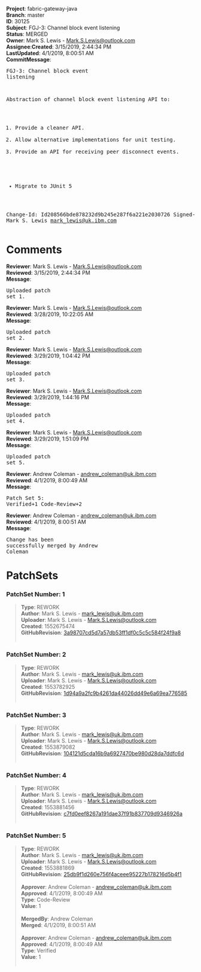 <strong>Project</strong>: fabric-gateway-java</br><strong>Branch</strong>: master<br><strong>ID</strong>: 30125<br><strong>Subject</strong>: FGJ-3: Channel block event listening<br><strong>Status</strong>: MERGED<br><strong>Owner</strong>: Mark S. Lewis - Mark.S.Lewis@outlook.com<br><strong>Assignee</strong>:<strong>Created</strong>: 3/15/2019, 2:44:34 PM<br><strong>LastUpdated</strong>: 4/1/2019, 8:00:51 AM<br><strong>CommitMessage</strong>:<br><pre>FGJ-3: Channel block event listening

Abstraction of channel block event listening API to:
1. Provide a cleaner API.
2. Allow alternative implementations for unit testing.
3. Provide an API for receiving peer disconnect events.

- Migrate to JUnit 5

Change-Id: Id208566bde878232d9b245e287f6a221e2030726
Signed-off-by: Mark S. Lewis <mark_lewis@uk.ibm.com>
</pre><h1>Comments</h1><strong>Reviewer</strong>: Mark S. Lewis - Mark.S.Lewis@outlook.com<br><strong>Reviewed</strong>: 3/15/2019, 2:44:34 PM<br><strong>Message</strong>: <pre>Uploaded patch set 1.</pre><strong>Reviewer</strong>: Mark S. Lewis - Mark.S.Lewis@outlook.com<br><strong>Reviewed</strong>: 3/28/2019, 10:22:05 AM<br><strong>Message</strong>: <pre>Uploaded patch set 2.</pre><strong>Reviewer</strong>: Mark S. Lewis - Mark.S.Lewis@outlook.com<br><strong>Reviewed</strong>: 3/29/2019, 1:04:42 PM<br><strong>Message</strong>: <pre>Uploaded patch set 3.</pre><strong>Reviewer</strong>: Mark S. Lewis - Mark.S.Lewis@outlook.com<br><strong>Reviewed</strong>: 3/29/2019, 1:44:16 PM<br><strong>Message</strong>: <pre>Uploaded patch set 4.</pre><strong>Reviewer</strong>: Mark S. Lewis - Mark.S.Lewis@outlook.com<br><strong>Reviewed</strong>: 3/29/2019, 1:51:09 PM<br><strong>Message</strong>: <pre>Uploaded patch set 5.</pre><strong>Reviewer</strong>: Andrew Coleman - andrew_coleman@uk.ibm.com<br><strong>Reviewed</strong>: 4/1/2019, 8:00:49 AM<br><strong>Message</strong>: <pre>Patch Set 5: Verified+1 Code-Review+2</pre><strong>Reviewer</strong>: Andrew Coleman - andrew_coleman@uk.ibm.com<br><strong>Reviewed</strong>: 4/1/2019, 8:00:51 AM<br><strong>Message</strong>: <pre>Change has been successfully merged by Andrew Coleman</pre><h1>PatchSets</h1><h3>PatchSet Number: 1</h3><blockquote><strong>Type</strong>: REWORK<br><strong>Author</strong>: Mark S. Lewis - mark_lewis@uk.ibm.com<br><strong>Uploader</strong>: Mark S. Lewis - Mark.S.Lewis@outlook.com<br><strong>Created</strong>: 1552675474<br><strong>GitHubRevision</strong>: [3a98707cd5d7a57db53ff1df0c5c5c584f24f9a8](https://github.com/hyperledger/fabric-gateway-java/commit/3a98707cd5d7a57db53ff1df0c5c5c584f24f9a8)<br><br></blockquote><h3>PatchSet Number: 2</h3><blockquote><strong>Type</strong>: REWORK<br><strong>Author</strong>: Mark S. Lewis - mark_lewis@uk.ibm.com<br><strong>Uploader</strong>: Mark S. Lewis - Mark.S.Lewis@outlook.com<br><strong>Created</strong>: 1553782925<br><strong>GitHubRevision</strong>: [1d94a9a2fc9b4261da44026dd49e6a69ea776585](https://github.com/hyperledger/fabric-gateway-java/commit/1d94a9a2fc9b4261da44026dd49e6a69ea776585)<br><br></blockquote><h3>PatchSet Number: 3</h3><blockquote><strong>Type</strong>: REWORK<br><strong>Author</strong>: Mark S. Lewis - mark_lewis@uk.ibm.com<br><strong>Uploader</strong>: Mark S. Lewis - Mark.S.Lewis@outlook.com<br><strong>Created</strong>: 1553879082<br><strong>GitHubRevision</strong>: [104121d5cda16b9a6927470be980d28da7ddfc6d](https://github.com/hyperledger/fabric-gateway-java/commit/104121d5cda16b9a6927470be980d28da7ddfc6d)<br><br></blockquote><h3>PatchSet Number: 4</h3><blockquote><strong>Type</strong>: REWORK<br><strong>Author</strong>: Mark S. Lewis - mark_lewis@uk.ibm.com<br><strong>Uploader</strong>: Mark S. Lewis - Mark.S.Lewis@outlook.com<br><strong>Created</strong>: 1553881456<br><strong>GitHubRevision</strong>: [c7fd0eef8267a191dae37f91b837709d9346926a](https://github.com/hyperledger/fabric-gateway-java/commit/c7fd0eef8267a191dae37f91b837709d9346926a)<br><br></blockquote><h3>PatchSet Number: 5</h3><blockquote><strong>Type</strong>: REWORK<br><strong>Author</strong>: Mark S. Lewis - mark_lewis@uk.ibm.com<br><strong>Uploader</strong>: Mark S. Lewis - Mark.S.Lewis@outlook.com<br><strong>Created</strong>: 1553881869<br><strong>GitHubRevision</strong>: [25db9f1d260e756f4aceee95227b178216d5b4f1](https://github.com/hyperledger/fabric-gateway-java/commit/25db9f1d260e756f4aceee95227b178216d5b4f1)<br><br><strong>Approver</strong>: Andrew Coleman - andrew_coleman@uk.ibm.com<br><strong>Approved</strong>: 4/1/2019, 8:00:49 AM<br><strong>Type</strong>: Code-Review<br><strong>Value</strong>: 1<br><br><strong>MergedBy</strong>: Andrew Coleman<br><strong>Merged</strong>: 4/1/2019, 8:00:51 AM<br><br><strong>Approver</strong>: Andrew Coleman - andrew_coleman@uk.ibm.com<br><strong>Approved</strong>: 4/1/2019, 8:00:49 AM<br><strong>Type</strong>: Verified<br><strong>Value</strong>: 1<br><br></blockquote>